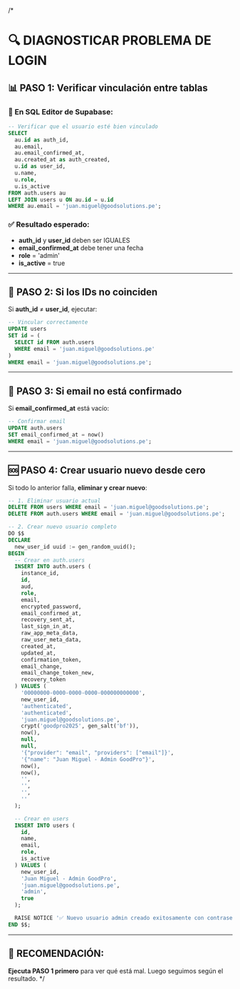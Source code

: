 /*
# 🔍 DIAGNOSTICAR PROBLEMA DE LOGIN

## 📊 **PASO 1: Verificar vinculación entre tablas**

### **🔧 En SQL Editor de Supabase:**
```sql
-- Verificar que el usuario esté bien vinculado
SELECT 
  au.id as auth_id,
  au.email,
  au.email_confirmed_at,
  au.created_at as auth_created,
  u.id as user_id,
  u.name,
  u.role,
  u.is_active
FROM auth.users au
LEFT JOIN users u ON au.id = u.id
WHERE au.email = 'juan.miguel@goodsolutions.pe';
```

### **✅ Resultado esperado:**
- **auth_id** y **user_id** deben ser IGUALES
- **email_confirmed_at** debe tener una fecha
- **role** = 'admin'
- **is_active** = true

---

## 🔧 **PASO 2: Si los IDs no coinciden**

Si **auth_id** ≠ **user_id**, ejecutar:
```sql
-- Vincular correctamente
UPDATE users 
SET id = (
  SELECT id FROM auth.users 
  WHERE email = 'juan.miguel@goodsolutions.pe'
)
WHERE email = 'juan.miguel@goodsolutions.pe';
```

---

## 🔧 **PASO 3: Si email no está confirmado**

Si **email_confirmed_at** está vacío:
```sql
-- Confirmar email
UPDATE auth.users 
SET email_confirmed_at = now()
WHERE email = 'juan.miguel@goodsolutions.pe';
```

---

## 🆘 **PASO 4: Crear usuario nuevo desde cero**

Si todo lo anterior falla, **eliminar y crear nuevo**:

```sql
-- 1. Eliminar usuario actual
DELETE FROM users WHERE email = 'juan.miguel@goodsolutions.pe';
DELETE FROM auth.users WHERE email = 'juan.miguel@goodsolutions.pe';

-- 2. Crear nuevo usuario completo
DO $$
DECLARE
  new_user_id uuid := gen_random_uuid();
BEGIN
  -- Crear en auth.users
  INSERT INTO auth.users (
    instance_id,
    id,
    aud,
    role,
    email,
    encrypted_password,
    email_confirmed_at,
    recovery_sent_at,
    last_sign_in_at,
    raw_app_meta_data,
    raw_user_meta_data,
    created_at,
    updated_at,
    confirmation_token,
    email_change,
    email_change_token_new,
    recovery_token
  ) VALUES (
    '00000000-0000-0000-0000-000000000000',
    new_user_id,
    'authenticated',
    'authenticated',
    'juan.miguel@goodsolutions.pe',
    crypt('goodpro2025', gen_salt('bf')),
    now(),
    null,
    null,
    '{"provider": "email", "providers": ["email"]}',
    '{"name": "Juan Miguel - Admin GoodPro"}',
    now(),
    now(),
    '',
    '',
    '',
    ''
  );

  -- Crear en users
  INSERT INTO users (
    id,
    name,
    email,
    role,
    is_active
  ) VALUES (
    new_user_id,
    'Juan Miguel - Admin GoodPro',
    'juan.miguel@goodsolutions.pe',
    'admin',
    true
  );

  RAISE NOTICE '✅ Nuevo usuario admin creado exitosamente con contraseña: goodpro2025';
END $$;
```

---

## 🎯 **RECOMENDACIÓN:**

**Ejecuta PASO 1 primero** para ver qué está mal. Luego seguimos según el resultado.
*/